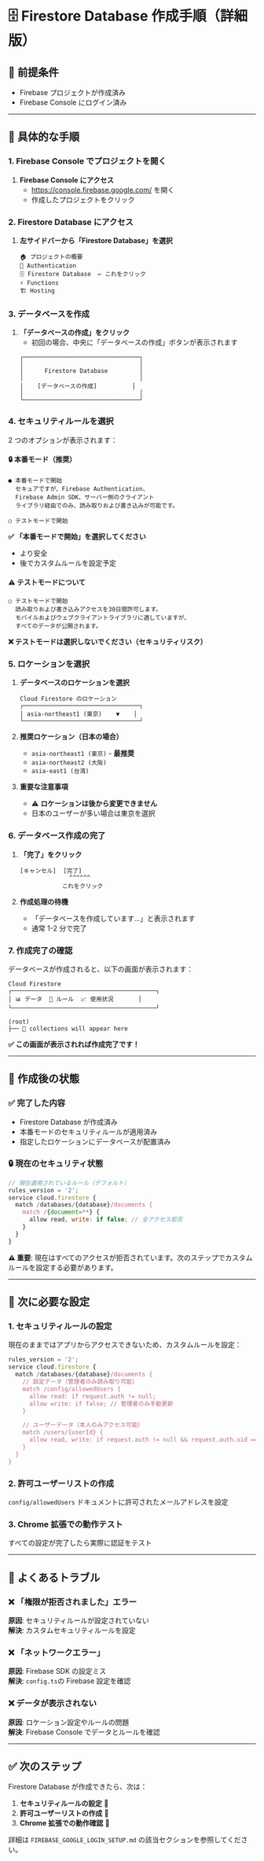 # 🗄️ Firestore Database 作成手順（詳細版）

## 📍 前提条件

-   Firebase プロジェクトが作成済み
-   Firebase Console にログイン済み

---

## 🚀 具体的な手順

### 1. Firebase Console でプロジェクトを開く

1. **Firebase Console にアクセス**
    - https://console.firebase.google.com/ を開く
    - 作成したプロジェクトをクリック

### 2. Firestore Database にアクセス

1. **左サイドバーから「Firestore Database」を選択**
    ```
    🏠 プロジェクトの概要
    👥 Authentication
    🗄️ Firestore Database  ← これをクリック
    ⚡ Functions
    🏗️ Hosting
    ```

### 3. データベースを作成

1. **「データベースの作成」をクリック**
    - 初回の場合、中央に「データベースの作成」ボタンが表示されます
    ```
    ┌─────────────────────────────────┐
    │                                 │
    │      Firestore Database         │
    │                                 │
    │    [データベースの作成]          │
    │                                 │
    └─────────────────────────────────┘
    ```

### 4. セキュリティルールを選択

2 つのオプションが表示されます：

#### 🔒 **本番モード（推奨）**

```
● 本番モードで開始
  セキュアですが、Firebase Authentication、
  Firebase Admin SDK、サーバー側のクライアント
  ライブラリ経由でのみ、読み取りおよび書き込みが可能です。

○ テストモードで開始
```

**✅ 「本番モードで開始」を選択してください**

-   より安全
-   後でカスタムルールを設定予定

#### ⚠️ テストモードについて

```
○ テストモードで開始
  読み取りおよび書き込みアクセスを30日間許可します。
  モバイルおよびウェブクライアントライブラリに適していますが、
  すべてのデータが公開されます。
```

**❌ テストモードは選択しないでください（セキュリティリスク）**

### 5. ロケーションを選択

1. **データベースのロケーションを選択**

    ```
    Cloud Firestore のロケーション
    ┌─────────────────────────────────┐
    │ asia-northeast1 (東京)    ▼    │
    └─────────────────────────────────┘
    ```

2. **推奨ロケーション（日本の場合）**

    - `asia-northeast1 (東京)` - **最推奨**
    - `asia-northeast2 (大阪)`
    - `asia-east1 (台湾)`

3. **重要な注意事項**
    - ⚠️ **ロケーションは後から変更できません**
    - 日本のユーザーが多い場合は東京を選択

### 6. データベース作成の完了

1. **「完了」をクリック**

    ```
    [キャンセル]  [完了]
                  ^^^^^^
                これをクリック
    ```

2. **作成処理の待機**
    - 「データベースを作成しています...」と表示されます
    - 通常 1-2 分で完了

### 7. 作成完了の確認

データベースが作成されると、以下の画面が表示されます：

```
Cloud Firestore
┌─────────────────────────────────────────┐
│ 📊 データ  📝 ルール  📈 使用状況       │
└─────────────────────────────────────────┘

(root)
├── 📁 collections will appear here
```

**✅ この画面が表示されれば作成完了です！**

---

## 🎯 作成後の状態

### ✅ 完了した内容

-   Firestore Database が作成済み
-   本番モードのセキュリティルールが適用済み
-   指定したロケーションにデータベースが配置済み

### 🔒 現在のセキュリティ状態

```javascript
// 現在適用されているルール（デフォルト）
rules_version = '2';
service cloud.firestore {
  match /databases/{database}/documents {
    match /{document=**} {
      allow read, write: if false; // 全アクセス拒否
    }
  }
}
```

**⚠️ 重要**: 現在はすべてのアクセスが拒否されています。次のステップでカスタムルールを設定する必要があります。

---

## 🔧 次に必要な設定

### 1. セキュリティルールの設定

現在のままではアプリからアクセスできないため、カスタムルールを設定：

```javascript
rules_version = '2';
service cloud.firestore {
  match /databases/{database}/documents {
    // 設定データ（管理者のみ読み取り可能）
    match /config/allowedUsers {
      allow read: if request.auth != null;
      allow write: if false; // 管理者のみ手動更新
    }

    // ユーザーデータ（本人のみアクセス可能）
    match /users/{userId} {
      allow read, write: if request.auth != null && request.auth.uid == userId;
    }
  }
}
```

### 2. 許可ユーザーリストの作成

`config/allowedUsers` ドキュメントに許可されたメールアドレスを設定

### 3. Chrome 拡張での動作テスト

すべての設定が完了したら実際に認証をテスト

---

## 🚨 よくあるトラブル

### ❌ 「権限が拒否されました」エラー

**原因**: セキュリティルールが設定されていない  
**解決**: カスタムセキュリティルールを設定

### ❌ 「ネットワークエラー」

**原因**: Firebase SDK の設定ミス  
**解決**: `config.ts`の Firebase 設定を確認

### ❌ データが表示されない

**原因**: ロケーション設定やルールの問題  
**解決**: Firebase Console でデータとルールを確認

---

## ✅ 次のステップ

Firestore Database が作成できたら、次は：

1. **セキュリティルールの設定** 📝
2. **許可ユーザーリストの作成** 👥
3. **Chrome 拡張での動作確認** 🔧

詳細は `FIREBASE_GOOGLE_LOGIN_SETUP.md` の該当セクションを参照してください。
